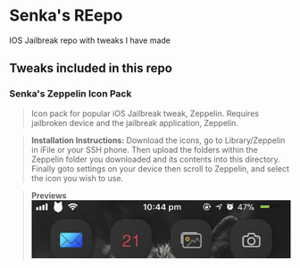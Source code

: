 # Senka's REepo
IOS Jailbreak repo with tweaks I have made

## Tweaks included in this repo

### Senka's Zeppelin Icon Pack
> Icon pack for popular iOS Jailbreak tweak, Zeppelin. Requires jailbroken device and the jailbreak application, Zeppelin.

> **Installation Instructions:**
> Download the icons, go to Library/Zeppelin in iFile or your SSH phone. Then upload the folders within the Zeppelin folder you downloaded and its contents into this directory. Finally goto settings on your device then scroll to Zeppelin, and select the icon you wish to use.

> **Previews**
![Wolf Preview](https://github.com/SenkaWolf/senkawolf.github.io/blob/master/Screenshots/wolf.png?raw=true)
